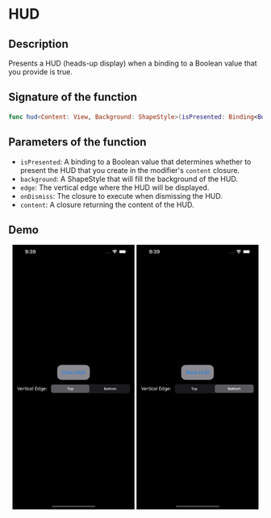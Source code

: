 # HUD

## Description
Presents a HUD (heads-up display) when a binding to a Boolean value that you provide is true.

## Signature of the function
```swift
func hud<Content: View, Background: ShapeStyle>(isPresented: Binding<Bool>, background: Background, edge: VerticalEdge = .top, onDismiss: (() -> Void)? = nil, @ViewBuilder content: @escaping () -> Content) -> some View
```

## Parameters of the function
- `isPresented`: A binding to a Boolean value that determines whether to present the HUD that you create in the modifier's `content` closure.
- `background`: A ShapeStyle that will fill the background of the HUD.
- `edge`: The vertical edge where the HUD will be displayed.
- `onDismiss`: The closure to execute when dismissing the HUD.
- `content`: A closure returning the content of the HUD.

## Demo
<p align="center">
	<img src="/Documentation/Assets/HUDTop.gif" width="48%">
	<img src="/Documentation/Assets/HUDBottom.gif" width="48%">
</p>